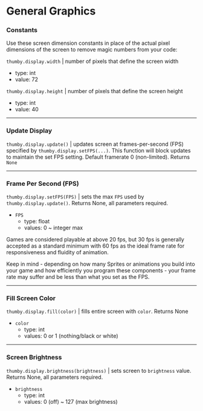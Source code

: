 
# General Graphics

### Constants

Use these screen dimension constants in place of the actual pixel dimensions of the screen to remove magic numbers from your code:

`thumby.display.width` | number of pixels that define the screen width

* type: int
* value: 72

`thumby.display.height` | number of pixels that define the screen height

* type: int
* value: 40

---

### Update Display

`thumby.display.update()` | updates screen at frames-per-second (FPS) specified by `thumby.display.setFPS(...)`. This function will block updates to maintain the set FPS setting. Default framerate 0 (non-limited). Returns `None`

--- 

### Frame Per Second (FPS)
`thumby.display.setFPS(FPS)` | sets the max `FPS` used by `thumby.display.update()`. Returns None, all parameters required.

* `FPS`
    * type: float
    * values: 0 ~ integer max

Games are considered playable at above 20 fps, but 30 fps is generally accepted as a standard minimum with 60 fps as the ideal frame rate for responsiveness and fluidity of animation. 

Keep in mind - depending on how many Sprites or animations you build into your game and how efficiently you program these components - your frame rate may suffer and be less than what you set as the FPS. 

---

### Fill Screen Color

`thumby.display.fill(color)` | fills entire screen with `color`. Returns None

* `color`
    * type: int
    * values: 0 or 1 (nothing/black or white)

---

### Screen Brightness

`thumby.display.brightness(brightness)` | sets screen to `brightness` value. Returns None, all parameters required.

* `brightness`
    * type: int
    * values: 0 (off) ~ 127 (max brightness)